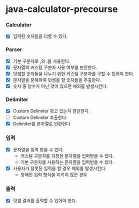 # java-calculator-precourse

### Calculator

- [x]  입력된 숫자들을 더할 수 있다.

### Parser

- [x]  기본 구분자로 ,와 :를 사용한다.
- [x]  문자열의 커스텀 구분자 사용 여부를 판단한다.
- [x]  덧셈할 숫자들을 나누기 위한 커스텀 구분자를 구할 수 있어야 한다.
- [x]  문자열을 분해하여 덧셈을 할 숫자들을 추출한다.
- [x]  숫자 중 양수가 아닌 것이 있으면 예외를 발생시킨다.

### Delimiter

- [x] Custom Delimiter 갖고 있는지 판단한다.
- [ ] Custom Delimiter 추출한다.
- [x] Delimiter를 문자열로 반환한다

### 입력

- [x]  문자열을 입력 받을 수 있다.
    - 커스텀 구분자를 지정한 문자열을 입력받을 수 있다.
    - 기본 구분자를 사용하는 문자열을 입력받을 수 있다.
- [x]  사용자가 잘못된 입력을 할 경우 예외를 발생시킨다.
    - 정해진 입력 형식을 지키지 않은 경우

### 출력

- [x]  덧셈 결과를 출력할 수 있어야 한다.